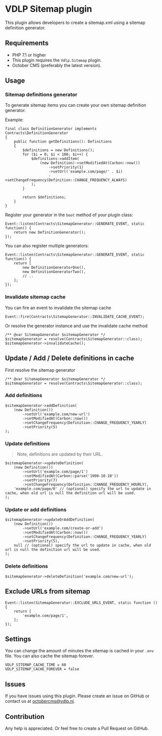# VDLP Sitemap plugin

This plugin allows developers to create a sitemap.xml using a sitemap definition generator.

## Requirements

- PHP 7.1 or higher
- This plugin requires the `Vdlp.Sitemap` plugin. 
- October CMS (preferably the latest version).

## Usage

### Sitemap definitions generator

To generate sitemap items you can create your own sitemap definition generator.

Example:

```
final class DefinitionGenerator implements Contracts\DefinitionGenerator
{
    public function getDefinitions(): Definitions
    {
        $definitions = new Definitions();
        for ($i = 0; $i < 100; $i++) {
            $definitions->addItem(
                (new Definition)->setModifiedAt(Carbon::now())
                    ->setPriority(1)
                    ->setUrl('example.com/page/' . $i)
                    ->setChangeFrequency(Definition::CHANGE_FREQUENCY_ALWAYS)
            );
        }

        return $definitions;
    }
}
```

Register your generator in the `boot` method of your plugin class:

```
Event::listen(Contracts\SitemapGenerator::GENERATE_EVENT, static function() {
    return new DefinitionGenerator();
});
```

You can also register multiple generators:

```
Event::listen(Contracts\SitemapGenerator::GENERATE_EVENT, static function() {
    return [
        new DefinitionGeneratorOne(), 
        new DefinitionGeneratorTwo(),
        // ..
    ];
});
```

### Invalidate sitemap cache

You can fire an event to invalidate the sitemap cache

```
Event::fire(Contracts\SitemapGenerator::INVALIDATE_CACHE_EVENT);
```

Or resolve the generator instance and use the invalidate cache method

```
/** @var SitemapGenerator $sitemapGenerator */
$sitemapGenerator = resolve(Contracts\SitemapGenerator::class);
$sitemapGenerator->invalidateCache();
```

## Update / Add / Delete definitions in cache

First resolve the sitemap generator

```
/** @var SitemapGenerator $sitemapGenerator */
$sitemapGenerator = resolve(Contracts\SitemapGenerator::class);
```

### Add definitions

```
$sitemapGenerator->addDefinition(
    (new Definition())
        ->setUrl('example.com/new-url')
        ->setModifiedAt(Carbon::now())
        ->setChangeFrequency(Definition::CHANGE_FREQUENCY_YEARLY)
        ->setPriority(5)
);
```

### Update definitions

> Note, definitions are updated by their URL.

```
$sitemapGenerator->updateDefinition(
    (new Definition())
        ->setUrl('example.com/page/1')
        ->setModifiedAt(Carbon::parse('1900-10-10'))
        ->setPriority(7)
        ->setChangeFrequency(Definition::CHANGE_FREQUENCY_HOURLY),
    'example.com/page/0' // (optional) specify the url to update in cache, when old url is null the definition url will be used.
);
```

### Update or add definitions

```
$sitemapGenerator->updateOrAddDefinition(
    (new Definition())
        ->setUrl('example.com/create-or-add')
        ->setModifiedAt(Carbon::now())
        ->setChangeFrequency(Definition::CHANGE_FREQUENCY_YEARLY)
        ->setPriority(5),
    null // (optional) specify the url to update in cache, when old url is null the definition url will be used.
);
```

### Delete definitions

```
$sitemapGenerator->deleteDefinition('example.com/new-url');
```

## Exclude URLs from sitemap

```
Event::listen(SitemapGenerator::EXCLUDE_URLS_EVENT, static function () {
    return [
        'example.com/page/1',
    ];
});
```

## Settings

You can change the amount of minutes the sitemap is cached in your `.env` file.
You can also cache the sitemap forever.

 ```
VDLP_SITEMAP_CACHE_TIME = 60
VDLP_SITEMAP_CACHE_FOREVER = false
```

## Issues

If you have issues using this plugin. Please create an issue on GitHub or contact us at [octobercms@vdlp.nl]().

## Contribution

Any help is appreciated. Or feel free to create a Pull Request on GitHub.
